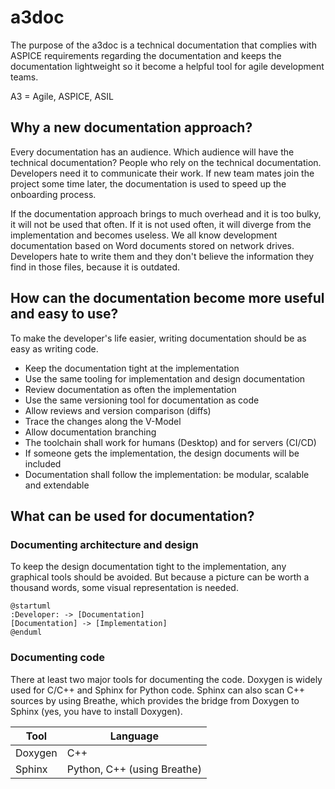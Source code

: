 # a3doc

The purpose of the a3doc is a technical documentation that complies with ASPICE requirements regarding the documentation and keeps the documentation lightweight so it become a helpful tool for agile development teams.

A3 = Agile, ASPICE, ASIL

## Why a new documentation approach?

Every documentation has an audience. Which audience will have the technical documentation? People who rely on the technical documentation. Developers need it to communicate their work. If new team mates join the project some time later, the documentation is used to speed up the onboarding process.

If the documentation approach brings to much overhead and it is too bulky, it will not be used that often. If it is not used often, it will diverge from the implementation and becomes useless. We all know development documentation based on Word documents stored on network drives. Developers hate to write them and they don't believe the information they find in those files, because it is outdated.


## How can the documentation become more useful and easy to use?

To make the developer's life easier, writing documentation should be as easy as writing code.

* Keep the documentation tight at the implementation
* Use the same tooling for implementation and design documentation
* Review documentation as often the implementation
* Use the same versioning tool for documentation as code
* Allow reviews and version comparison (diffs)
* Trace the changes along the V-Model
* Allow documentation branching
* The toolchain shall work for humans (Desktop) and for servers (CI/CD)
* If someone gets the implementation, the design documents will be included
* Documentation shall follow the implementation: be modular, scalable and extendable


## What can be used for documentation?

### Documenting architecture and design

To keep the design documentation tight to the implementation, any graphical tools should be avoided. But because a picture can be worth a thousand words, some visual representation is needed.

````plantuml
@startuml
:Developer: -> [Documentation]
[Documentation] -> [Implementation]
@enduml
````

### Documenting code

There at least two major tools for documenting the code. Doxygen is widely used for C/C++ and Sphinx for Python code. Sphinx can also scan C++ sources by using Breathe, which provides the bridge from Doxygen to Sphinx (yes, you have to install Doxygen).

| Tool                  | Language
|-----------------------|----------
| Doxygen               | C++
| Sphinx                | Python, C++ (using Breathe)